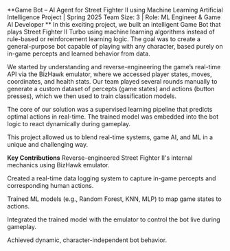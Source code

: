 **Game Bot – AI Agent for Street Fighter II using Machine Learning
Artificial Intelligence Project | Spring 2025
Team Size: 3 | Role: ML Engineer & Game AI Developer
**
In this exciting project, we built an intelligent Game Bot that plays Street Fighter II Turbo using machine learning algorithms instead of rule-based or reinforcement learning logic. The goal was to create a general-purpose bot capable of playing with any character, based purely on in-game percepts and learned behavior from data.

We started by understanding and reverse-engineering the game’s real-time API via the BizHawk emulator, where we accessed player states, moves, coordinates, and health stats. Our team played several rounds manually to generate a custom dataset of percepts (game states) and actions (button presses), which we then used to train classification models.

The core of our solution was a supervised learning pipeline that predicts optimal actions in real-time. The trained model was embedded into the bot logic to react dynamically during gameplay.

This project allowed us to blend real-time systems, game AI, and ML in a unique and challenging way.

**Key Contributions**
Reverse-engineered Street Fighter II's internal mechanics using BizHawk emulator.

Created a real-time data logging system to capture in-game percepts and corresponding human actions.

Trained ML models (e.g., Random Forest, KNN, MLP) to map game states to actions.

Integrated the trained model with the emulator to control the bot live during gameplay.

Achieved dynamic, character-independent bot behavior.
